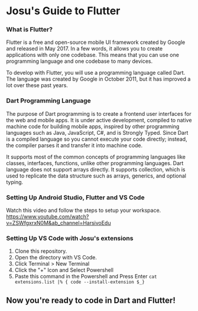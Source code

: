 # Josu's Guide to Flutter

### What is Flutter?

Flutter is a free and open-source mobile UI framework created by Google and released in May 2017. In a few words, it allows you to create applications with only one codebase. This means that you can use one programming language and one codebase to many devices.

To develop with Flutter, you will use a programming language called Dart. The language was created by Google in October 2011, but it has improved a lot over these past years.

### Dart Programming Language
The purpose of Dart programming is to create a frontend user interfaces for the web and mobile apps. It is under active development, compiled to native machine code for building mobile apps, inspired by other programming languages such as Java, JavaScript, C#, and is Strongly Typed. Since Dart is a compiled language so you cannot execute your code directly; instead, the compiler parses it and transfer it into machine code.

It supports most of the common concepts of programming languages like classes, interfaces, functions, unlike other programming languages. Dart language does not support arrays directly. It supports collection, which is used to replicate the data structure such as arrays, generics, and optional typing.

### Setting Up Android Studio, Flutter and VS Code
Watch this video and follow the steps to setup your workspace.
https://www.youtube.com/watch?v=ZSWfgxrxN0M&ab_channel=HarsivoEdu

### Setting Up VS Code with Josu's extensions
1. Clone this repository.
2. Open the directory with VS Code.
3. Click Terminal > New Terminal
4. Click the "+" Icon and Select Powershell
5. Paste this command in the Powershell and Press Enter
`cat extensions.list |% { code --install-extension $_}`

## Now you're ready to code in Dart and Flutter!
